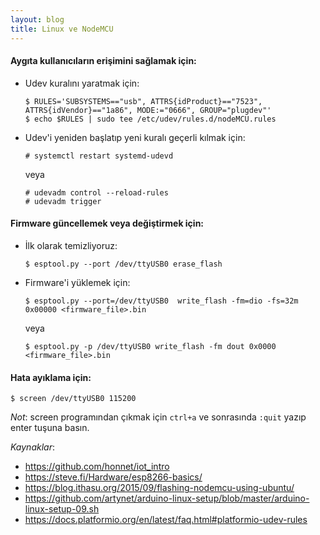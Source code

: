 ```yaml
---
layout: blog
title: Linux ve NodeMCU
---
```

#### Aygıta kullanıcıların erişimini sağlamak için:

* Udev kuralını yaratmak için:
    
    ```console
    $ RULES='SUBSYSTEMS=="usb", ATTRS{idProduct}=="7523", ATTRS{idVendor}=="1a86", MODE:="0666", GROUP="plugdev"'
    $ echo $RULES | sudo tee /etc/udev/rules.d/nodeMCU.rules
    ```
* Udev'i yeniden başlatıp yeni kuralı geçerli kılmak için:

    ```console
    # systemctl restart systemd-udevd
    ```
    veya
    
    ```console
    # udevadm control --reload-rules
    # udevadm trigger
    ```

#### Firmware güncellemek veya değiştirmek için:
* İlk olarak temizliyoruz:
    
    ```console
    $ esptool.py --port /dev/ttyUSB0 erase_flash
    ```
* Firmware'i yüklemek için:
    
    ```console
    $ esptool.py --port=/dev/ttyUSB0  write_flash -fm=dio -fs=32m 0x00000 <firmware_file>.bin
    ```
    veya
    ```console
    $ esptool.py -p /dev/ttyUSB0 write_flash -fm dout 0x0000 <firmware_file>.bin
    ```


#### Hata ayıklama için:
```console
$ screen /dev/ttyUSB0 115200
```
_Not_: screen programından çıkmak için `ctrl+a` ve sonrasında `:quit` yazıp enter tuşuna basın.

_Kaynaklar_:

* https://github.com/honnet/iot_intro
* https://steve.fi/Hardware/esp8266-basics/
* https://blog.ithasu.org/2015/09/flashing-nodemcu-using-ubuntu/
* https://github.com/artynet/arduino-linux-setup/blob/master/arduino-linux-setup-09.sh
* https://docs.platformio.org/en/latest/faq.html#platformio-udev-rules